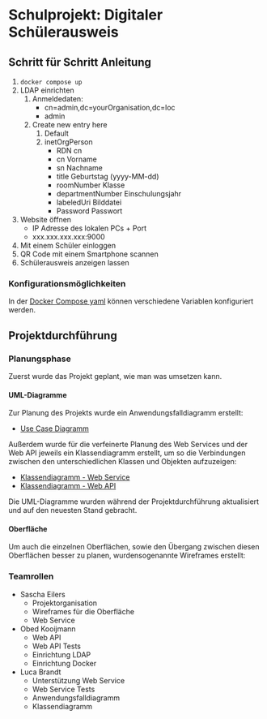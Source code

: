 # Schulprojekt: Digitaler Schülerausweis

## Schritt für Schritt Anleitung

1. `docker compose up`
2. LDAP einrichten
   1. Anmeldedaten:
      * cn=admin,dc=yourOrganisation,dc=loc
      * admin
   2. Create new entry here
      1. Default
      2. inetOrgPerson
         * RDN				cn
         * cn					Vorname
         * sn					Nachname
         * title					Geburtstag (yyyy-MM-dd)
         * roomNumber			Klasse
         * departmentNumber	Einschulungsjahr
         * labeledUri			Bilddatei
         * Password				Passwort
3. Website öffnen
   * IP Adresse des lokalen PCs + Port
   * xxx.xxx.xxx.xxx:9000
4. Mit einem Schüler einloggen
5. QR Code mit einem Smartphone scannen
6. Schülerausweis anzeigen lassen

### Konfigurationsmöglichkeiten

In der [Docker Compose yaml](docker-compose.yml) können verschiedene Variablen konfiguriert werden.

## Projektdurchführung

### Planungsphase

Zuerst wurde das Projekt geplant, wie man was umsetzen kann.

#### UML-Diagramme

Zur Planung des Projekts wurde ein Anwendungsfalldiagramm erstellt:

- [Use Case Diagramm](Dokumente/Diagramme/UseCase.pdf)

Außerdem wurde für die verfeinerte Planung des Web Services und der Web API jeweils ein Klassendiagramm erstellt, um so die Verbindungen zwischen den unterschiedlichen Klassen und Objekten aufzuzeigen:

- [Klassendiagramm - Web Service](Dokumente/Diagramme/Klassendiagramm_WebService.pdf)
- [Klassendiagramm - Web API](Dokumente/Diagramme/Klassendiagramm_WebApi.pdf)

Die UML-Diagramme wurden während der Projektdurchführung aktualisiert und auf den neuesten Stand gebracht.

#### Oberfläche

Um auch die einzelnen Oberflächen, sowie den Übergang zwischen diesen Oberflächen besser zu planen, wurdensogenannte Wireframes erstellt:


### Teamrollen

* Sascha Eilers
  * Projektorganisation
  * Wireframes für die Oberfläche
  * Web Service
* Obed Kooijmann
  * Web API
  * Web API Tests
  * Einrichtung LDAP
  * Einrichtung Docker
* Luca Brandt
  * Unterstützung Web Service
  * Web Service Tests
  * Anwendungsfalldiagramm
  * Klassendiagramm
